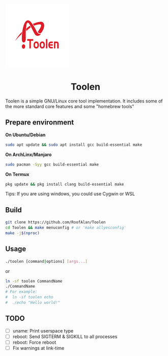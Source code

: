 <div>
  <img src="img/logo.png" height="200" width="200"/>
  <h1 align="center">Toolen</h1>
</div>

Toolen is a simple GNU/Linux core tool implementation. It includes some of the more standard core features and some "homebrew tools"

## Prepare environment
**On Ubuntu/Debian**
```bash
sudo apt update && sudo apt install gcc build-essential make
```
**On ArchLinx/Manjaro**
```bash
sudo pacman -Syy gcc build-essential make
```

**On Termux**
```bash
pkg update && pkg install clang build-essential make
```

Tips: If you are using windows, you could use Cygwin or WSL

## Build
```bash
git clone https://github.com/RoofAlan/Toolen
cd Toolen && make menuconfig # or 'make allyesconfig'
make -j$(nproc)
```

## Usage
```bash
./toolen [command|options] [args...]
```
or
```bash
ln -sf toolen CommandName
./CommandName
# For example:
#  ln -sf toolen echo
#  ./echo "Hello world!"
```

## TODO
- [ ] uname: Print userspace type
- [ ] reboot: Send SIGTERM & SIGKILL to all processes
- [ ] reboot: Force reboot
- [ ] Fix warnings at link-time
